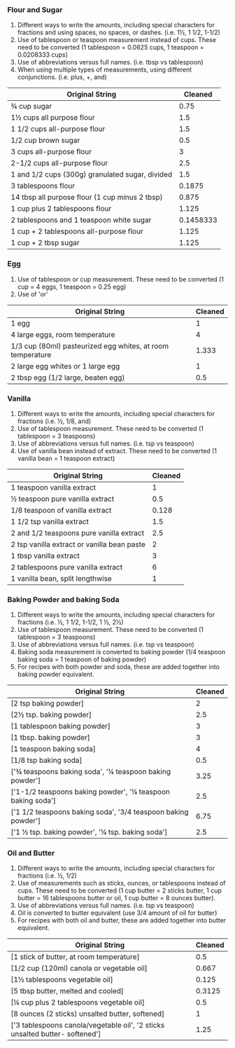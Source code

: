 ### Flour and Sugar
1. Different ways to write the amounts, including special characters for fractions and using spaces, no spaces, or dashes. (i.e. 1½, 1 1/2, 1-1/2)
2. Use of tablespoon or teaspoon measurement instead of cups. These need to be converted (1 tablespoon = 0.0625 cups, 1 teaspoon = 0.0208333 cups)
3. Use of abbreviations versus full names. (i.e. tbsp vs tablespoon)
4. When using multiple types of measurements, using different conjunctions. (i.e. plus, +, and)


| Original String | Cleaned |
|------|------|
| ¾ cup sugar | 0.75|
| 1½ cups all purpose flour | 1.5|
| 1 1/2 cups all-purpose flour	| 1.5|
| 1/2 cup brown sugar| 0.5 |
| 3 cups all-purpose flour | 3|
| 2-1/2 cups all-purpose flour | 2.5|
| 1 and 1/2 cups (300g) granulated sugar, divided| 1.5|
| 3 tablespoons flour | 0.1875|
| 14 tbsp all purpose flour (1 cup minus 2 tbsp) | 0.875|
| 1 cup plus 2 tablespoons flour | 1.125|
| 2 tablespoons and 1 teaspoon white sugar | 0.1458333|
| 1 cup + 2 tablespoons all-purpose flour | 1.125|
| 1 cup + 2 tbsp sugar | 1.125


### Egg
1. Use of tablespoon or cup measurement. These need to be converted (1 cup = 4 eggs, 1 teaspoon = 0.25 egg)
2. Use of 'or'

| Original String | Cleaned |
|------|------|
| 1 egg | 1|
| 4 large eggs, room temperature| 4|
| 1/3 cup (80ml) pasteurized egg whites, at room temperature | 1.333|
| 2 large egg whites or 1 large egg| 1|
| 2 tbsp egg (1/2 large, beaten egg)| 0.5|

### Vanilla
1. Different ways to write the amounts, including special characters for fractions (i.e. ½, 1/8, and)
2. Use of tablespoon measurement. These need to be converted (1 tablespoon = 3 teaspoons)
3. Use of abbreviations versus full names. (i.e. tsp vs teaspoon)
4. Use of vanilla bean instead of extract. These need to be converted (1 vanilla bean = 1 teaspoon extract)


| Original String | Cleaned |
|------|------|
| 1 teaspoon vanilla extract | 1|
| ½ teaspoon pure vanilla extract | 0.5|
| 1/8 teaspoon of vanilla extract| 0.128|
| 1 1/2 tsp vanilla extract	| 1.5 |
| 2 and 1/2 teaspoons pure vanilla extract| 2.5|
| 2 tsp vanilla extract or vanilla bean paste | 2|
| 1 tbsp vanilla extract | 3|
| 2 tablespoons pure vanilla extract| 6|
| 1 vanilla bean, split lengthwise | 1|


### Baking Powder and baking Soda
1. Different ways to write the amounts, including special characters for fractions (i.e. ½, 1 1/2, 1-1/2, 1 ½, 2½)
2. Use of tablespoon measurement. These need to be converted (1 tablespoon = 3 teaspoons)
3. Use of abbreviations versus full names. (i.e. tsp vs teaspoon)
4. Baking soda measurement is converted to baking powder (1/4 teaspoon baking soda = 1 teaspoon of baking powder)
5. For recipes with both powder and soda, these are added together into baking powder equivalent.


| Original String | Cleaned |
|------|------|
| \[2 tsp baking powder\]| 2|
| \[2½ tsp. baking powder\]| 2.5 |
| \[1 tablespoon baking powder\] | 3|
| \[1 tbsp. baking powder\]| 3|
| \[1 teaspoon baking soda\] | 4 |
| \[1/8 tsp baking soda\] | 0.5
| \['¾ teaspoons baking soda', '¼ teaspoon baking powder'\]| 3.25|
| \['1-1/2 teaspoons baking powder', '¼ teaspoon baking soda'\]| 2.5 |
| \['1 1/2 teaspoons baking soda', '3/4 teaspoon baking powder'\] |6.75 |
| \['1 ½ tsp. baking powder', '¼ tsp. baking soda'\] | 2.5|



### Oil and Butter
1. Different ways to write the amounts, including special characters for fractions (i.e. ½, 1/2)
2. Use of measurements such as sticks, ounces, or tablespoons instead of cups. These need to be converted (1 cup butter = 2 sticks butter, 1 cup butter = 16 tablespoons butter or oil, 1 cup butter = 8 ounces butter).
3. Use of abbreviations versus full names. (i.e. tsp vs teaspoon)
4. Oil is converted to butter equivalent (use 3/4 amount of oil for butter)
5. For recipes with both oil and butter, these are added together into butter equivalent.


| Original String | Cleaned |
|------|------|
|\[1 stick of butter, at room temperature\] |0.5 |
|\[1/2 cup (120ml) canola or vegetable oil\] | 0.667|
|\[1½ tablespoons vegetable oil\]|0.125 |
|\[5 tbsp butter, melted and cooled\]| 0.3125 |
|\[¼ cup plus 2 tablespoons vegetable oil\]|0.5|
|\[8 ounces (2 sticks) unsalted butter, softened\]|1|
| \['3 tablespoons canola/vegetable oil', '2 sticks unsalted butter- softened'\]| 1.25 |
